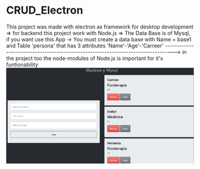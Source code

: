 # CRUD_Electron
This project was made with electron as framework for desktop development
=> for backend this project work with Node.js
=> The Data Base is of Mysql, if you want use this App -> You must create a data base with Name = base1 and Table 'persona' that has 3 attributes 'Name'-'Age'-'Carreer'
---------------------------------------------------------------------------------->
in the project too the node-modules of Node.js  is important for it's funtionability
![Screenshot](captura_electron.png)
